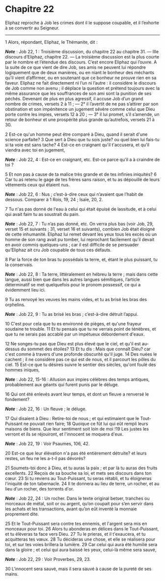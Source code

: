 # Chapitre 22

Eliphaz reproche à Job les crimes dont il le suppose coupable, et il l’exhorte à se convertir au Seigneur.

***

1 Alors, répondant, Eliphaz, le Thémanite, dit :

***Note*** :  Job 22, 1 : Troisième discussion, du chapitre 22 au chapitre 31. ― IIIe discours d’Eliphaz, chapitre 22. ― La troisième discussion est la plus courte par le nombre et l’étendue des discours. C’est encore Eliphaz qui l’ouvre. A la suite de ce que vient de dire Job, ses amis ne peuvent lui répondre logiquement que de deux manières, ou en niant le bonheur des méchants qu’il vient d’affirmer, ou en soutenant que ce bonheur ne prouve rien en sa faveur. Eliphaz ne fait directement ni l’un ni l’autre : il considère le discours de Job comme non avenu ; il déplace la question et prétend toujours avec la même assurance que les souffrances de son ami sont la punition de ses péchés. Devenant de plus en plus agressif, il accuse Job d’un grand nombre de crimes, versets 2 à 11 ; ― 2° il l’avertit de ne pas s’attirer par son obstination et son impénitence un jugement sévère comme celui que Dieu porte contre les impies, versets 12 à 20 ; ― 3° il lui promet, s’il s’amende, un retour de bonheur et une prospérité plus
grande qu’autrefois, versets 21 à 30.


2 Est-ce qu'un homme peut être comparé à Dieu, quand il serait d'une science parfaite? 3 Que sert à Dieu que tu sois juste? ou quel bien lui fais-tu si ta voie est sans tache? 4 Est-ce en craignant qu'il t'accusera, et qu'il viendra avec toi en jugement,

***Note*** :  Job 22, 4 : Est-ce en craignant, etc. Est-ce parce qu’il a à craindre de toi ?

5 Et non pas à cause de ta malice très grande et de tes infinies iniquités? 6 Car tu as retenu le gage de tes frères sans raison, et tu as dépouillé de leurs vêtements ceux qui étaient nus.

***Note*** :  Job 22, 6 : Nus ; c’est-à-dire ceux qui n’avaient que l’habit de dessous. Comparer à 1 Rois, 19, 24 ; Isaïe, 20, 2.

7 Tu n'as pas donné de l'eau à celui qui était épuisé de lassitude, et à celui qui avait faim tu as soustrait du pain.

***Note*** :  Job 22, 7 : Tu n’as pas donné, etc. On verra plus bas (voir Job, 29, verset 15 et suivants ; 31, verset 16 et suivants), combien Job était éloigné de cette inhumanité. Eliphaz lui remet devant les yeux tous les excès où un homme de son rang avait pu tomber, lui reprochant facilement qu’il devait en avoir commis quelques-uns ; car il est difficile de se persuader qu’Eliphaz ait cru Job coupable de tous ces défauts.

8 Par la force de ton bras tu possédais ta terre, et, étant le plus puissant, tu la conservais.

***Note*** :  Job 22, 8 : Ta terre, littéralement en hébreu la terre ; mais dans cette langue, aussi bien que dans les autres langues sémitiques, l’article déterminatif se met quelquefois pour le pronom possessif, ce qui a évidemment lieu ici.

9 Tu as renvoyé les veuves les mains vides, et tu as brisé les bras des orphelins.

***Note*** :  Job 22, 9 : Tu as brisé les bras ; c’est-à-dire détruit l’appui.

10 C'est pour cela que tu es environné de pièges, et qu'une frayeur soudaine te trouble. 11 Et tu pensais que tu ne verrais point de ténèbres, et que tu ne serais pas accablé par un impétueux débordement d'eaux.


12 Ne songes-tu pas que Dieu est plus élevé que le ciel, et qu'il est au-dessus du sommet des étoiles? 13 Et tu dis : Mais que connaît Dieu? car c'est comme à travers d'une profonde obscurité qu'il juge. 14 Des nuées le cachent ; il ne considère pas ce qui est de nous, et il parcourt les pôles du ciel. 15 Est-ce que tu désires suivre le sentier des siècles, qu'ont foulé des hommes iniques,

***Note*** :  Job 22, 15-16 : Allusion aux impies célèbres des temps antiques, probablement aux géants qui furent punis par le déluge.

16 Qui ont été enlevés avant leur temps, et dont un fleuve a renversé le fondement?

***Note*** :  Job 22, 16 : Un fleuve ; le déluge.

17 Qui disaient à Dieu : Retire-toi de nous ; et qui estimaient que le Tout-Puissant ne pouvait rien faire; 18 Quoique ce fût lui qui eût rempli leurs maisons de biens. Que leur sentiment soit loin de moi !19 Les justes les verront et ils se réjouiront, et l'innocent se moquera d'eux.

***Note*** :  Job 22, 19 : Voir Psaumes, 106, 42.

20 Est-ce que leur élévation n'a pas été entièrement détruite? et leurs restes, un feu ne les a-t-il pas dévorés?


21 Soumets-toi donc à Dieu, et tu auras la paix ; et par là tu auras des fruits excellents. 22 Reçois de sa bouche sa loi, et mets ses discours dans ton cœur. 23 Si tu reviens au Tout-Puissant, tu seras rétabli, et tu éloigneras l'iniquité de ton tabernacle. 24 Il te donnera au lieu de terre, un rocher, et au lieu d'un rocher, des torrents d'or.

***Note*** :  Job 22, 24 : Un rocher. Dans le texte original betser, tranches ou morceaux de métal, soit or ou argent, qu’on coupait pour s’en servir dans les achats et les transactions, avant qu’on eût inventé la monnaie proprement dite.

25 Et le Tout-Puissant sera contre tes ennemis, et l'argent sera mis en monceaux pour toi. 26 Alors tu abonderas en délices dans le Tout-Puissant, et tu élèveras ta face vers Dieu. 27 Tu le prieras, et il t'exaucera, et tu acquitteras tes vœux. 28 Tu décideras une chose, et elle se réalisera pour toi, et sur tes voies brillera la lumière. 29 Car celui qui aura été humilié sera dans la gloire ; et celui qui aura baissé les yeux, celui-là même sera sauvé,

***Note*** :  Job 22, 29 : Voir Proverbes, 29, 23.

30 L'innocent sera sauvé, mais il sera sauvé à cause de la pureté de ses mains.

